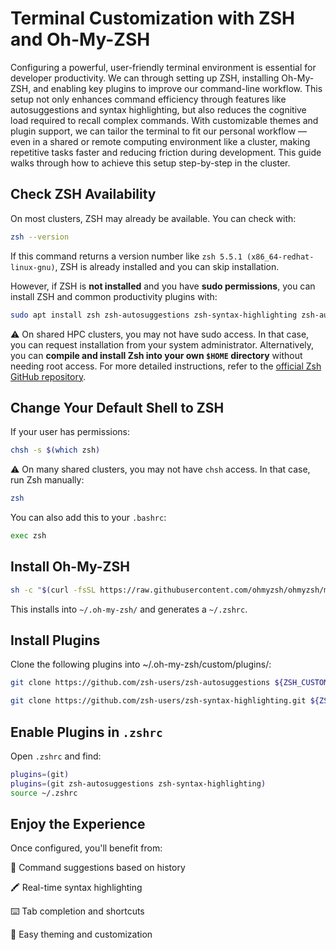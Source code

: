 # Terminal Customization with ZSH and Oh-My-ZSH

Configuring a powerful, user-friendly terminal environment is essential for developer productivity. We can through setting up ZSH, installing Oh-My-ZSH, and enabling key plugins to improve our command-line workflow. This setup not only enhances command efficiency through features like autosuggestions and syntax highlighting, but also reduces the cognitive load required to recall complex commands. With customizable themes and plugin support, we can tailor the terminal to fit our personal workflow — even in a shared or remote computing environment like a cluster, making repetitive tasks faster and reducing friction during development. This guide walks through how to achieve this setup step-by-step in the cluster.

## Check ZSH Availability

On most clusters, ZSH may already be available. You can check with:

```bash
zsh --version
```

If this command returns a version number like `zsh 5.5.1 (x86_64-redhat-linux-gnu)`, ZSH is already installed and you can skip installation.

However, if ZSH is **not installed** and you have **sudo permissions**, you can install ZSH and common productivity plugins with:

```bash
sudo apt install zsh zsh-autosuggestions zsh-syntax-highlighting zsh-autocomplete
```

⚠️ On shared HPC clusters, you may not have sudo access. In that case, you can request installation from your system administrator. Alternatively, you can **compile and install Zsh into your own `$HOME` directory** without needing root access. For more detailed instructions, refer to the [official Zsh GitHub repository](https://github.com/zsh-users/zsh#installing-zsh).

## Change Your Default Shell to ZSH

If your user has permissions:

```bash
chsh -s $(which zsh)
```

⚠️ On many shared clusters, you may not have `chsh` access. In that case, run Zsh manually:

```bash
zsh
```

You can also add this to your `.bashrc`:

```bash
exec zsh
```

## Install Oh-My-ZSH

```bash
sh -c "$(curl -fsSL https://raw.githubusercontent.com/ohmyzsh/ohmyzsh/master/tools/install.sh)"
```

This installs into `~/.oh-my-zsh/` and generates a `~/.zshrc`.

## Install Plugins

Clone the following plugins into ~/.oh-my-zsh/custom/plugins/:

```bash
git clone https://github.com/zsh-users/zsh-autosuggestions ${ZSH_CUSTOM:-~/.oh-my-zsh/custom}/plugins/zsh-autosuggestions

git clone https://github.com/zsh-users/zsh-syntax-highlighting.git ${ZSH_CUSTOM:-~/.oh-my-zsh/custom}/plugins/zsh-syntax-highlighting
```

## Enable Plugins in `.zshrc`

Open `.zshrc` and find:

```bash
plugins=(git)
plugins=(git zsh-autosuggestions zsh-syntax-highlighting)
source ~/.zshrc
```

## Enjoy the Experience

Once configured, you'll benefit from:

🚀 Command suggestions based on history

🖍️ Real-time syntax highlighting

⌨️ Tab completion and shortcuts

🧩 Easy theming and customization


